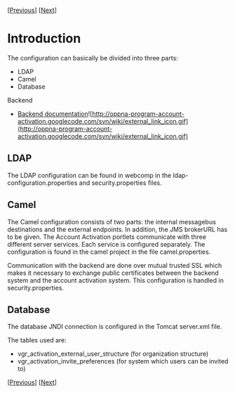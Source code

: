 [[Previous](ReinviteUser.md)] [[Next](OverviewActivationCodeService.md)]

# Introduction #

The configuration can basically be divided into three parts:
  * LDAP
  * Camel
  * Database

Backend
  * [Backend documentation](http://smwiki.vgregion.se/index.php/Portal_-_Externa_Anv%C3%A4ndare)![http://oppna-program-account-activation.googlecode.com/svn/wiki/external_link_icon.gif](http://oppna-program-account-activation.googlecode.com/svn/wiki/external_link_icon.gif)

## LDAP ##
The LDAP configuration can be found in webcomp in the ldap-configuration.properties and security.properties files.

## Camel ##
The Camel configuration consists of two parts: the internal messagebus destinations and the external endpoints. In addition, the JMS brokerURL has to be given. The Account Activation portlets communicate with three different server services. Each service is configured separately. The configuration is found in the camel project in the file camel.properties.

Communication with the backend are done over mutual trusted SSL which makes it necessary to exchange public certificates between the backend system and the account activation system. This configuration is handled in security.properties.

## Database ##
The database JNDI connection is configured in the Tomcat server.xml file.

The tables used are:
  * vgr\_activation\_external\_user\_structure (for organization structure)
  * vgr\_activation\_invite\_preferences (for system which users can be invited to)

[[Previous](ReinviteUser.md)] [[Next](OverviewActivationCodeService.md)]